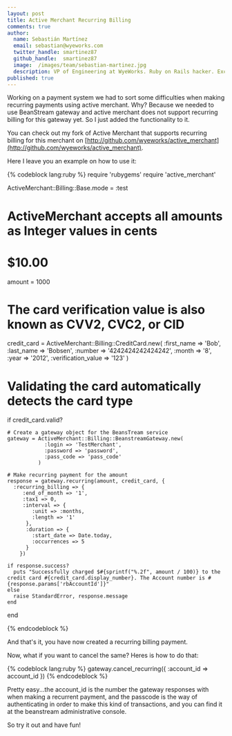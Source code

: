 ```yaml
---
layout: post
title: Active Merchant Recurring Billing
comments: true
author:
  name: Sebastián Martínez
  email: sebastian@wyeworks.com
  twitter_handle: smartinez87
  github_handle:  smartinez87
  image:  /images/team/sebastian-martinez.jpg
  description: VP of Engineering at WyeWorks. Ruby on Rails hacker. ExceptionNotification maintainer. Coffee & bacon lover.
published: true
---
```

Working on a payment system we had to sort some difficulties when making recurring payments using active merchant. Why? Because we needed to use BeanStream gateway and active merchant does not support recurring billing for this gateway yet.
So I just added the functionality to it.

<!--more-->

You can check out my fork of Active Merchant that supports recurring billing for this merchant on [http://github.com/wyeworks/active_merchant](http://github.com/wyeworks/active_merchant).

Here I leave you an example on how to use it:

{% codeblock lang:ruby %}
require 'rubygems'
require 'active_merchant'

 ActiveMerchant::Billing::Base.mode = :test

  # ActiveMerchant accepts all amounts as Integer values in cents
  # $10.00
  amount = 1000

  # The card verification value is also known as CVV2, CVC2, or CID
  credit_card = ActiveMerchant::Billing::CreditCard.new(
                  :first_name         => 'Bob',
                  :last_name          => 'Bobsen',
                  :number             => '4242424242424242',
                  :month              => '8',
                  :year               => '2012',
                  :verification_value => '123'
                )

  # Validating the card automatically detects the card type
  if credit_card.valid?

    # Create a gateway object for the BeansTream service
    gateway = ActiveMerchant::Billing::BeanstreamGateway.new(
                :login => 'TestMerchant',
                :password => 'password',
                :pass_code => 'pass_code'
              )

    # Make recurring payment for the amount
    response = gateway.recurring(amount, credit_card, {
      :recurring_billing => {
         :end_of_month => '1',
         :tax1 => 0,
         :interval => {
            :unit => :months,
            :length => '1'
          },
          :duration => {
            :start_date => Date.today,
            :occurrences => 5
          }
        })

    if response.success?
      puts "Successfully charged $#{sprintf("%.2f", amount / 100)} to the credit card #{credit_card.display_number}. The Account number is #{response.params['rbAccountId']}"
    else
      raise StandardError, response.message
    end
  end

{% endcodeblock %}

And that's it, you have now created a recurring billing payment.

Now, what if you want to cancel the same?
Heres is how to do that:

{% codeblock lang:ruby %}
 gateway.cancel_recurring({ :account_id => account_id })
{% endcodeblock %}

Pretty easy...the account_id is the number the gateway responses with when making a recurrent payment, and the passcode is the way of authenticating  in order to make this kind of transactions, and you can find it at the beanstream administrative console.

So try it out and have fun!
